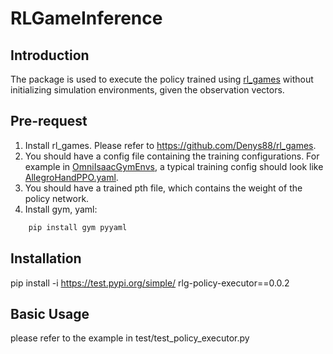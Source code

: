 # RLGameInference

## Introduction
The package is used to execute the policy trained using [rl_games](https://github.com/Denys88/rl_games) without initializing simulation environments, given the observation vectors.

## Pre-request
1. Install rl_games. Please refer to https://github.com/Denys88/rl_games.
2. You should have a config file containing the training configurations. For example in [OmniIsaacGymEnvs](https://github.com/NVIDIA-Omniverse/OmniIsaacGymEnvs), a typical training config should look like [AllegroHandPPO.yaml](https://github.com/NVIDIA-Omniverse/OmniIsaacGymEnvs/blob/main/omniisaacgymenvs/cfg/train/AllegroHandPPO.yaml).
3. You should have a trained pth file, which contains the weight of the policy network.
4. Install gym, yaml:
```bash
    pip install gym pyyaml
```

## Installation
pip install -i https://test.pypi.org/simple/ rlg-policy-executor==0.0.2

## Basic Usage
please refer to the example in test/test_policy_executor.py
